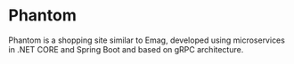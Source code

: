 # Phantom
Phantom is a shopping site similar to Emag, developed using microservices in .NET CORE and Spring Boot and based on gRPC architecture.
